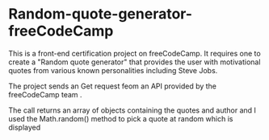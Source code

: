 # Random-quote-generator-freeCodeCamp

This is a front-end certification project on freeCodeCamp. It requires one to create a "Random quote generator" that provides the user with motivational quotes from various known personalities including Steve Jobs.

The project sends an Get request feom an API provided by the freeCodeCamp team .

The call returns an array of objects containing the quotes and author and I used the Math.random() method to pick a quote at random which is displayed
